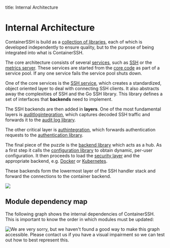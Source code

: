 title: Internal Architecture

<h1>Internal Architecture</h1>

ContainerSSH is build as a [collection of libraries](https://github.com/containerssh), each of which is developed independently to ensure quality, but to the purpose of being integrated into what is ContainerSSH.

The core architecture consists of several [services](https://github.com/containerssh/service), such as [SSH](https://github.com/containerssh/sshserver) or the [metrics server](https://github.com/containerssh/metrics). These services are started from the [core code](https://github.com/containerssh/containerssh) as part of a service pool. If any one service fails the service pool shuts down.

One of the core services is the [SSH service](https://github.com/containerssh/sshserver), which creates a standardized, object oriented layer to deal with connecting SSH clients. It also abstracts away the complexities of SSH and the Go SSH library. This library defines a set of interfaces that **backends** need to implement.

The SSH backends are then added in **layers**. One of the most fundamental layers is [auditlogintegration](https://github.com/containerssh/auditlogintegration), which captures decoded SSH traffic and forwards it to the [audit log library](https://github.com/containerssh/auditlog).

The other critical layer is [authintegration](https://github.com/containerssh/authintegration), which forwards authentication requests to the [authentication library](https://github.com/containerssh/auth).

The final piece of the puzzle is the [backend library](https://github.com/containerssh/backend) which acts as a hub. As a first step it calls the [configuration library](https://github.com/containerssh/configuration) to obtain dynamic, per-user configuration. It then proceeds to load the [security layer](https://github.com/containerssh/security) and the appropriate backend, e.g. [Docker](https://github.com/containerssh/docker) or [Kubernetes](https://github.com/containerssh/kubernetes).

These backends form the lowermost layer of the SSH handler stack and forward the connections to the container backend.

[![](layers.svg)](layers.svg)

## Module dependency map

The following graph shows the internal dependencies of ContainerSSH. This is important to know the order in which modules must be updated:

![We are very sorry, but we haven't found a good way to make this graph accessible. Please contact us if you have a visual impairment so we can test out how to best represent this.](modules.svg)
